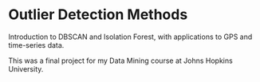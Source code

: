 # Outlier Detection Methods

Introduction to DBSCAN and Isolation Forest, with applications to GPS and time-series data.

This was a final project for my Data Mining course at Johns Hopkins University.
